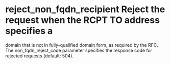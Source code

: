 # reject_non_fqdn_recipient Reject the request when the RCPT TO address specifies a
domain that is not in
fully-qualified domain form, as required by the RFC.  The
non_fqdn_reject_code parameter specifies the response code for
rejected requests (default: 504). 